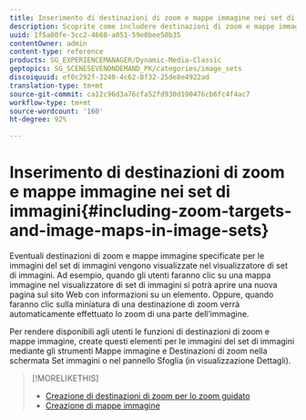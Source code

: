 ```yaml
---
title: Inserimento di destinazioni di zoom e mappe immagine nei set di immagini
description: Scoprite come includere destinazioni di zoom e mappe immagine nei set di immagini.
uuid: 1f5a00fe-3cc2-4668-a051-59e0bee50b35
contentOwner: admin
content-type: reference
products: SG_EXPERIENCEMANAGER/Dynamic-Media-Classic
geptopics: SG_SCENESEVENONDEMAND_PK/categories/image_sets
discoiquuid: ef0c292f-3240-4c62-8f32-25de8e4922ad
translation-type: tm+mt
source-git-commit: ca12c96d3a76cfa52fd930d190476cb6fc4f4ac7
workflow-type: tm+mt
source-wordcount: '160'
ht-degree: 92%

---
```



# Inserimento di destinazioni di zoom e mappe immagine nei set di immagini{#including-zoom-targets-and-image-maps-in-image-sets}

Eventuali destinazioni di zoom e mappe immagine specificate per le immagini del set di immagini vengono visualizzate nel visualizzatore di set di immagini. Ad esempio, quando gli utenti faranno clic su una mappa immagine nel visualizzatore di set di immagini si potrà aprire una nuova pagina sul sito Web con informazioni su un elemento. Oppure, quando faranno clic sulla miniatura di una destinazione di zoom verrà automaticamente effettuato lo zoom di una parte dell’immagine.

Per rendere disponibili agli utenti le funzioni di destinazioni di zoom e mappe immagine, create questi elementi per le immagini del set di immagini mediante gli strumenti Mappe immagine e Destinazioni di zoom nella schermata Set immagini o nel pannello Sfoglia (in visualizzazione Dettagli).

>[!MORELIKETHIS]
>
>* [Creazione di destinazioni di zoom per lo zoom guidato](creating-zoom-targets-guided-zoom.md#creating_zoom_targets_for_guided_zoom)
>* [Creazione di mappe immagine](creating-image-maps.md#creating_image_maps)

